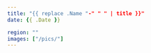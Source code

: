 ```yaml
---
title: "{{ replace .Name "-" " " | title }}"
date: {{ .Date }}

region: ""
images: ["/pics/"]
---
```


